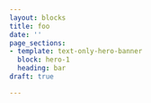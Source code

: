 ```yaml
---
layout: blocks
title: foo
date: ''
page_sections:
- template: text-only-hero-banner
  block: hero-1
  heading: bar
draft: true

---
```

